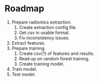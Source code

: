 # Roadmap

1. Prepare radiomics extraction.
    1. Create extraction config file.
    2. Get csv in usable format.
    3. Fix inconsistency issues.
2. Extract features.
3. Prepare training.
    1. Create csv(?) of features and results.
    2. Read up on random forest training.
    3. Create training model.
4. Train model.
5. Test model.
